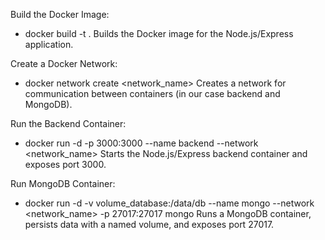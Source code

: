 Build the Docker Image:
- docker build -t <image-name> .
Builds the Docker image for the Node.js/Express application.

Create a Docker Network:
- docker network create <network_name>
Creates a network for communication between containers (in our case backend and MongoDB).

Run the Backend Container:
- docker run -d -p 3000:3000 --name backend --network <network_name> <image-name>
Starts the Node.js/Express backend container and exposes port 3000.

Run MongoDB Container:
- docker run -d -v volume_database:/data/db --name mongo --network <network_name> -p 27017:27017 mongo
Runs a MongoDB container, persists data with a named volume, and exposes port 27017.

